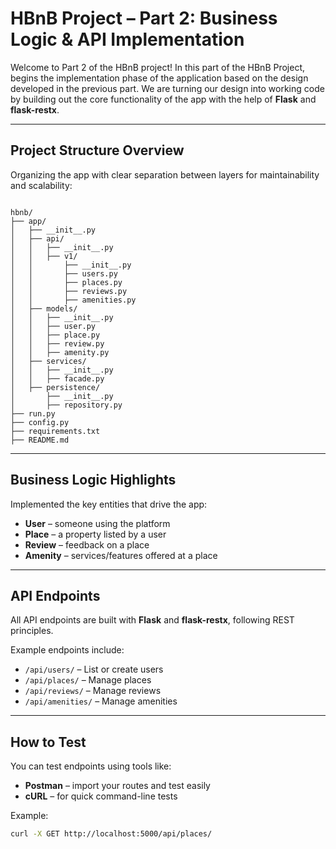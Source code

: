 # HBnB Project – Part 2: Business Logic & API Implementation

Welcome to Part 2 of the HBnB project! In this part of the HBnB Project, begins the implementation phase of the application based on the design developed in the previous part. We are turning our design into working code by building out the core functionality of the app with the help of  **Flask** and **flask-restx**. 

---

## Project Structure Overview

Organizing the app with clear separation between layers for maintainability and scalability:

```

hbnb/
├── app/
│   ├── __init__.py
│   ├── api/
│   │   ├── __init__.py
│   │   ├── v1/
│   │       ├── __init__.py
│   │       ├── users.py
│   │       ├── places.py
│   │       ├── reviews.py
│   │       ├── amenities.py
│   ├── models/
│   │   ├── __init__.py
│   │   ├── user.py
│   │   ├── place.py
│   │   ├── review.py
│   │   ├── amenity.py
│   ├── services/
│   │   ├── __init__.py
│   │   ├── facade.py
│   ├── persistence/
│       ├── __init__.py
│       ├── repository.py
├── run.py
├── config.py
├── requirements.txt
├── README.md
```
---

## Business Logic Highlights

Implemented the key entities that drive the app:

- **User** – someone using the platform
- **Place** – a property listed by a user
- **Review** – feedback on a place
- **Amenity** – services/features offered at a place


---

## API Endpoints

All API endpoints are built with **Flask** and **flask-restx**, following REST principles.

Example endpoints include:

- `/api/users/` – List or create users
- `/api/places/` – Manage places
- `/api/reviews/` – Manage reviews
- `/api/amenities/` – Manage amenities

---

## How to Test

You can test endpoints using tools like:

- **Postman** – import your routes and test easily
- **cURL** – for quick command-line tests

Example:
```bash
curl -X GET http://localhost:5000/api/places/
```

